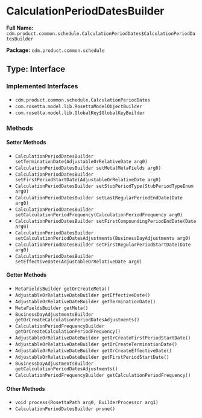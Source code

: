 # CalculationPeriodDatesBuilder

**Full Name:** `cdm.product.common.schedule.CalculationPeriodDates$CalculationPeriodDatesBuilder`

**Package:** `cdm.product.common.schedule`

## Type: Interface

### Implemented Interfaces

- `cdm.product.common.schedule.CalculationPeriodDates`
- `com.rosetta.model.lib.RosettaModelObjectBuilder`
- `com.rosetta.model.lib.GlobalKey$GlobalKeyBuilder`

### Methods

#### Setter Methods

- `CalculationPeriodDatesBuilder setTerminationDate(AdjustableOrRelativeDate arg0)`
- `CalculationPeriodDatesBuilder setMeta(MetaFields arg0)`
- `CalculationPeriodDatesBuilder setFirstPeriodStartDate(AdjustableOrRelativeDate arg0)`
- `CalculationPeriodDatesBuilder setStubPeriodType(StubPeriodTypeEnum arg0)`
- `CalculationPeriodDatesBuilder setLastRegularPeriodEndDate(Date arg0)`
- `CalculationPeriodDatesBuilder setCalculationPeriodFrequency(CalculationPeriodFrequency arg0)`
- `CalculationPeriodDatesBuilder setFirstCompoundingPeriodEndDate(Date arg0)`
- `CalculationPeriodDatesBuilder setCalculationPeriodDatesAdjustments(BusinessDayAdjustments arg0)`
- `CalculationPeriodDatesBuilder setFirstRegularPeriodStartDate(Date arg0)`
- `CalculationPeriodDatesBuilder setEffectiveDate(AdjustableOrRelativeDate arg0)`

#### Getter Methods

- `MetaFieldsBuilder getOrCreateMeta()`
- `AdjustableOrRelativeDateBuilder getEffectiveDate()`
- `AdjustableOrRelativeDateBuilder getTerminationDate()`
- `MetaFieldsBuilder getMeta()`
- `BusinessDayAdjustmentsBuilder getOrCreateCalculationPeriodDatesAdjustments()`
- `CalculationPeriodFrequencyBuilder getOrCreateCalculationPeriodFrequency()`
- `AdjustableOrRelativeDateBuilder getOrCreateFirstPeriodStartDate()`
- `AdjustableOrRelativeDateBuilder getOrCreateTerminationDate()`
- `AdjustableOrRelativeDateBuilder getOrCreateEffectiveDate()`
- `AdjustableOrRelativeDateBuilder getFirstPeriodStartDate()`
- `BusinessDayAdjustmentsBuilder getCalculationPeriodDatesAdjustments()`
- `CalculationPeriodFrequencyBuilder getCalculationPeriodFrequency()`

#### Other Methods

- `void process(RosettaPath arg0, BuilderProcessor arg1)`
- `CalculationPeriodDatesBuilder prune()`

